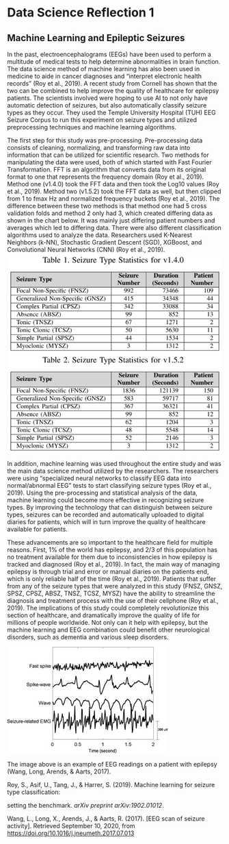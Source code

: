 # Data Science Reflection 1
## Machine Learning and Epileptic Seizures

In the past, electroencephalograms (EEGs) have been used to perform a multitude of medical tests to help determine abnormalities in brain function. The data science method of machine learning has also been used in medicine to aide in cancer diagnoses and “interpret electronic health records” (Roy et al., 2019). A recent study from Cornell has shown that the two can be combined to help improve the quality of healthcare for epilepsy patients. The scientists involved were hoping to use AI to not only have automatic detection of seizures, but also automatically classify seizure types as they occur. They used the Temple University Hospital (TUH) EEG Seizure Corpus to run this experiment on seizure types and utilized preprocessing techniques and machine learning algorithms. 

The first step for this study was pre-processing. Pre-processing data consists of cleaning, normalizing, and transforming raw data into information that can be utilized for scientific research. Two methods for manipulating the data were used, both of which started with Fast Fourier Transformation. FFT is an algorithm that converts data from its original format to one that represents the frequency domain (Roy et al., 2019). Method one (v1.4.0) took the FFT data and then took the Log10 values (Roy et al., 2019). Method two (v1.5.2) took the FFT data as well, but then clipped from 1 to fmax Hz and normalized frequency buckets (Roy et al., 2019). The difference between these two methods is that method one had 5 cross validation folds and method 2 only had 3, which created differing data as shown in the chart below. It was mainly just differing patient numbers and averages which led to differing data. There were also different classification algorithms used to analyze the data. Researchers used K-Nearest Neighbors (k-NN), Stochastic Gradient Descent (SGD), XGBoost, and Convolutional Neural Networks (CNN) (Roy et al., 2019). ![](seizuretype.png)

In addition, machine learning was used throughout the entire study and was the main data science method utilized by the researchers. The researchers were using “specialized neural networks to classify EEG data into normal/abnormal EEG” tests to start classifying seizure types (Roy et al., 2019). Using the pre-processing and statistical analysis of the data, machine learning could become more effective in recognizing seizure types. By improving the technology that can distinguish between seizure types, seizures can be recorded and automatically uploaded to digital diaries for patients, which will in turn improve the quality of healthcare available for patients. 

These advancements are so important to the healthcare field for multiple reasons. First, 1% of the world has epilepsy, and 2/3 of this population has no treatment available for them due to inconsistencies in how epilepsy is tracked and diagnosed (Roy et al., 2019). In fact, the main way of managing epilepsy is through trial and error or manual diaries on the patients end, which is only reliable half of the time (Roy et al., 2019). Patients that suffer from any of the seizure types that were analyzed in this study (FNSZ, GNSZ, SPSZ, CPSZ, ABSZ, TNSZ, TCSZ, MYSZ) have the ability to streamline the diagnosis and treatment process with the use of their cellphone (Roy et al., 2019). The implications of this study could completely revolutionize this section of healthcare, and dramatically improve the quality of life for millions of people worldwide. Not only can it help with epilepsy, but the machine learning and EEG combination could benefit other neurological disorders, such as dementia and various sleep disorders. 

 ![](eegseizure.jpg)

The image above is an example of EEG readings on a patient with epilepsy (Wang, Long, Arends, & Aarts, 2017).



Roy, S., Asif, U., Tang, J., & Harrer, S. (2019). Machine learning for seizure type classification: 

setting the benchmark. *arXiv* *preprint arXiv:1902.01012*. 

Wang, L., Long, X., Arends, J., & Aarts, R. (2017). [EEG scan of seizure activity]. Retrieved September 10, 2020, from https://doi.org/10.1016/j.jneumeth.2017.07.013 

